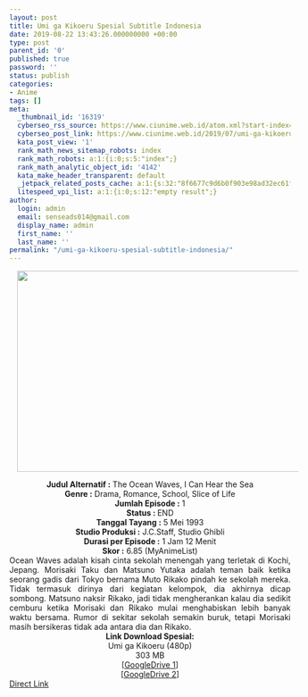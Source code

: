 ```yaml
---
layout: post
title: Umi ga Kikoeru Spesial Subtitle Indonesia
date: 2019-08-22 13:43:26.000000000 +00:00
type: post
parent_id: '0'
published: true
password: ''
status: publish
categories:
- Anime
tags: []
meta:
  _thumbnail_id: '16319'
  cyberseo_rss_source: https://www.ciunime.web.id/atom.xml?start-index=3601&max-results=150
  cyberseo_post_link: https://www.ciunime.web.id/2019/07/umi-ga-kikoeru-spesial-subtitle.html
  kata_post_view: '1'
  rank_math_news_sitemap_robots: index
  rank_math_robots: a:1:{i:0;s:5:"index";}
  rank_math_analytic_object_id: '4142'
  kata_make_header_transparent: default
  _jetpack_related_posts_cache: a:1:{s:32:"8f6677c9d6b0f903e98ad32ec61f8deb";a:2:{s:7:"expires";i:1663397226;s:7:"payload";a:0:{}}}
  litespeed_vpi_list: a:1:{i:0;s:12:"empty result";}
author:
  login: admin
  email: senseads014@gmail.com
  display_name: admin
  first_name: ''
  last_name: ''
permalink: "/umi-ga-kikoeru-spesial-subtitle-indonesia/"
---
```

<div class="separator" style="clear: both; text-align: center;"><a href="https://1.bp.blogspot.com/-yu5WSIgLmGI/XTbVX9s2n9I/AAAAAAAAcbw/FkCeOjtoohocvBbX8_lpjn4yOxA7weiNwCLcBGAs/s1600/Umi%2Bga%2BKikoeru.jpg" imageanchor="1" style="margin-left: 1em; margin-right: 1em;"><img border="0" data-original-height="720" data-original-width="1280" height="360" src="{{ site.baseurl }}/assets/2019/08/Umi%2Bga%2BKikoeru.jpg" width="640" /></a></div>
<p>
<div style="text-align: center;"><b>Judul</b><b><b> Alternatif </b>:</b> The Ocean Waves, I Can Hear the Sea</div>
<div style="text-align: center;"><b><b>Genre :</b></b> Drama, Romance, School, Slice of Life</div>
<div style="text-align: center;"><b>Jumlah Episode :</b> 1<br /><b>Status :&nbsp;</b>END<br /><b>Tanggal Tayang :</b> 5 Mei 1993<br /><b>Studio Produksi :</b> J.C.Staff, Studio Ghibli<br /><b>Durasi per Episode :</b> 1 Jam 12 Menit</div>
<div style="text-align: center;"><b>Skor :</b> 6.85 (MyAnimeList)</div>
<div style="text-align: center;"></div>
<div style="text-align: justify;"><span class="isi">Ocean Waves adalah kisah cinta sekolah menengah yang terletak di Kochi, Jepang. Morisaki Taku dan Matsuno Yutaka adalah teman baik ketika seorang gadis dari Tokyo bernama Muto Rikako pindah ke sekolah mereka. Tidak termasuk dirinya dari kegiatan kelompok, dia akhirnya dicap sombong. Matsuno naksir Rikako, jadi tidak mengherankan kalau dia sedikit cemburu ketika Morisaki dan Rikako mulai menghabiskan lebih banyak waktu bersama. Rumor di sekitar sekolah semakin buruk, tetapi Morisaki masih bersikeras tidak ada antara dia dan Rikako.</span></div>
<div style="text-align: justify;"></div>
<div style="text-align: justify;"></div>
<div style="text-align: center;"><b>Link Download Spesial:</b></div>
<div style="text-align: center;">Umi ga Kikoeru (480p)</div>
<div style="text-align: center;">
<div style="text-align: center;">
<div style="text-align: center;">303 MB</div>
<div style="text-align: center;">[<a href="https://drive.google.com/file/d/1H5fSKQwfJ8aIjtIwBYOpQTmJWw_X394N/view" target="_blank" rel="noopener">GoogleDrive 1</a>]<br />[<a href="https://drive.google.com/file/d/1Twu7nZ13jiusKESFrVLUVyg3eNS85GO2/view" target="_blank" rel="noopener">GoogleDrive 2</a>]</div>
</div>
</div>
<link rel="stylesheet" href="https://cdnjs.cloudflare.com/ajax/libs/font-awesome/4.7.0/css/font-awesome.min.css" />
<div class="divbtn"> <a href="https://handymansurrender.com/fihup8buzv?key=94550f7ce39444073321dde3b8782f97" class="btn"><i class="fa fa-download"></i> Direct Link</a> </div>
